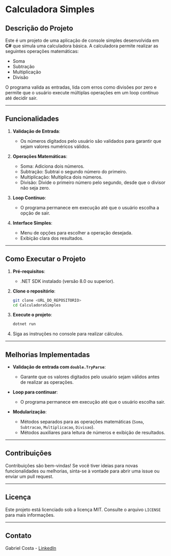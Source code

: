 # Calculadora Simples

## Descrição do Projeto
Este é um projeto de uma aplicação de console simples desenvolvida em **C#** que simula uma calculadora básica. A calculadora permite realizar as seguintes operações matemáticas:

- Soma
- Subtração
- Multiplicação
- Divisão

O programa valida as entradas, lida com erros como divisões por zero e permite que o usuário execute múltiplas operações em um loop contínuo até decidir sair.

---

## Funcionalidades

1. **Validação de Entrada**:
   - Os números digitados pelo usuário são validados para garantir que sejam valores numéricos válidos.

2. **Operações Matemáticas**:
   - Soma: Adiciona dois números.
   - Subtração: Subtrai o segundo número do primeiro.
   - Multiplicação: Multiplica dois números.
   - Divisão: Divide o primeiro número pelo segundo, desde que o divisor não seja zero.

3. **Loop Contínuo**:
   - O programa permanece em execução até que o usuário escolha a opção de sair.

4. **Interface Simples**:
   - Menu de opções para escolher a operação desejada.
   - Exibição clara dos resultados.
---

## Como Executar o Projeto

1. **Pré-requisitos**:
   - .NET SDK instalado (versão 8.0 ou superior).

2. **Clone o repositório**:
   ```bash
   git clone <URL_DO_REPOSITORIO>
   cd CalculadoraSimples
   ```

3. **Execute o projeto**:
   ```bash
   dotnet run
   ```

4. Siga as instruções no console para realizar cálculos.

---

## Melhorias Implementadas

- **Validação de entrada com `double.TryParse`**:
  - Garante que os valores digitados pelo usuário sejam válidos antes de realizar as operações.

- **Loop para continuar**:
  - O programa permanece em execução até que o usuário escolha sair.

- **Modularização**:
  - Métodos separados para as operações matemáticas (`Soma`, `Subtracao`, `Multiplicacao`, `Divisao`).
  - Métodos auxiliares para leitura de números e exibição de resultados.

---

## Contribuições
Contribuições são bem-vindas! Se você tiver ideias para novas funcionalidades ou melhorias, sinta-se à vontade para abrir uma issue ou enviar um pull request.

---

## Licença
Este projeto está licenciado sob a licença MIT. Consulte o arquivo `LICENSE` para mais informações.

---

## Contato
Gabriel Costa - [LinkedIn](https://www.linkedin.com/in/seu-perfil)


